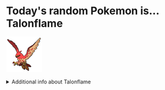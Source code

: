 # Today's random Pokemon is... Talonflame

![Talonflame shiny sprite](https://raw.githubusercontent.com/PokeAPI/sprites/master/sprites/pokemon/shiny/663.png)

<details>
<summary>Additional info about Talonflame</summary>

| srpite type | image |
|------|------|
| back_default | ![Talonflame back_default sprite](https://raw.githubusercontent.com/PokeAPI/sprites/master/sprites/pokemon/back/663.png) |
| back_shiny | ![Talonflame back_shiny sprite](https://raw.githubusercontent.com/PokeAPI/sprites/master/sprites/pokemon/back/shiny/663.png) |
| front_default | ![Talonflame front_default sprite](https://raw.githubusercontent.com/PokeAPI/sprites/master/sprites/pokemon/663.png) | </details>